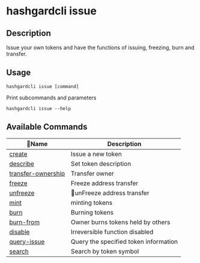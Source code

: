 # hashgardcli issue

## Description

Issue your own tokens and have the functions of issuing, freezing, burn and transfer.



## Usage

```shell
hashgardcli issue [command]
```

Print subcommands and parameters

```
hashgardcli issue --help
```

## Available Commands

| Name                                       | Description                            |
| ------------------------------------------- | ------------------------------------ |
| [create](create.md)                         | Issue a new token                |
| [describe](describe.md)                     | Set token description              |
| [transfer-ownership](transfer-ownership.md) | Transfer owner                   |
| [freeze](freeze.md)                         | Freeze address transfer             |
| [unfreeze](unfreeze.md)                     | unFreeze address transfer               |
| [mint](mint.md)                             | minting tokens                        |
| [burn](burn.md)                             | Burning tokens          |
| [burn-from](burn-from.md)                   | Owner burns tokens held by others|
| [disable](disable.md)                       | Irreversible function disabled         |
| [query-issue](query-issue.md)               | Query the specified token information|
| [search](search.md)                         | Search by token symbol    |
